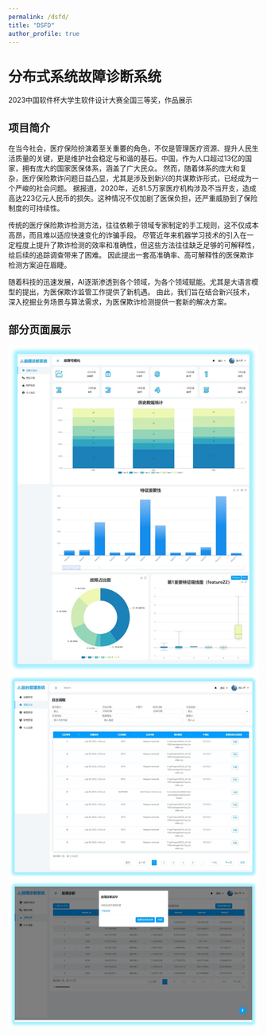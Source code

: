 ```yaml
---
permalink: /dsfd/
title: "DSFD"
author_profile: true
---
```


# 分布式系统故障诊断系统
2023中国软件杯大学生软件设计大赛全国三等奖，作品展示


## 项目简介
在当今社会，医疗保险扮演着至关重要的角色，不仅是管理医疗资源、提升人民生活质量的关键，更是维护社会稳定与和谐的基石。中国，作为人口超过13亿的国家，拥有庞大的国家医保体系，涵盖了广大民众。
然而，随着体系的庞大和复杂，医疗保险欺诈问题日益凸显，尤其是涉及到新兴的共谋欺诈形式，已经成为一个严峻的社会问题。
据报道，2020年，近81.5万家医疗机构涉及不当开支，造成高达223亿元人民币的损失。这种情况不仅加剧了医保负担，还严重威胁到了保险制度的可持续性。

传统的医疗保险欺诈检测方法，往往依赖于领域专家制定的手工规则，这不仅成本高昂，而且难以适应快速变化的诈骗手段。
尽管近年来机器学习技术的引入在一定程度上提升了欺诈检测的效率和准确性，但这些方法往往缺乏足够的可解释性，给后续的追踪调查带来了困难。
因此提出一套高准确率、高可解释性的医保欺诈检测方案迫在眉睫。

随着科技的迅速发展，AI逐渐渗透到各个领域，为各个领域赋能。尤其是大语言模型的提出，为医保欺诈监管工作提供了新机遇。
由此，我们旨在结合新兴技术，深入挖掘业务场景与算法需求，为医保欺诈检测提供一套新的解决方案。


## 部分页面展示
![img_1.png](../../repo/DSFD/img.png)
![img_2.png](../../repo/DSFD/img_1.png)
![img_3.png](../../repo/DSFD/img_2.png)
